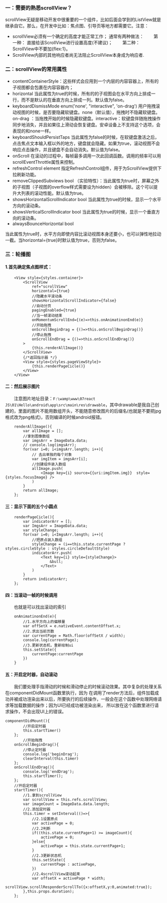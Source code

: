 ### 一：需要的熟悉scrollView？
scrollView无疑是移动开发中很重要的一个组件，比如后面会学到的ListView就是继承自它。那么，在开发中比如：焦点图、引导页等地方都需要它。注意：

- scrollView必须有一个确定的高度才能正常工作；
通常有两种做法：
&emsp;&emsp;第一种： 直接给该ScrollView进行设置高度(不建议)；
&emsp;&emsp;第二种： ScrollView中不要加{flex:1}。
- ScrollView内部的其他响应者尚无法阻止ScrollView本身成为响应者.
### 二：scrollView的常用属性

- contentContainerStyle：这些样式会应用到一个内层的内容容器上，所有的子视图都会包裹在内容容器内；
-  horizontal  当此属性为true的时候，所有的的子视图会在水平方向上排成一行，而不是默认的在垂直方向上排成一列。默认值为false。
- keyboardDismissMode enum('none', "interactive", 'on-drag') 
用户拖拽滚动视图的时候，是否要隐藏软键盘。none（默认值），拖拽时不隐藏软键盘。on-drag ：当拖拽开始的时候隐藏软键盘。interactive：软键盘伴随拖拽操作同步地消失，并且如果往上滑动会恢复键盘。安卓设备上不支持这个选项，会表现的和none一样。
- keyboardShouldPersistTaps 
当此属性为false的时候，在软键盘激活之后，点击焦点文本输入框以外的地方，键盘就会隐藏。如果为true，滚动视图不会响应点击操作，并且键盘不会自动消失。默认值为false。
- onScroll 在滚动的过程中，每帧最多调用一次此回调函数。调用的频率可以用scrollEventThrottle属性来控制。
- refreshControl element 
指定RefreshControl组件，用于为ScrollView提供下拉刷新功能。
- removeClippedSubviews bool 
（实验特性）：当此属性为true时，屏幕之外的子视图（子视图的overflow样式需要设为hidden）会被移除。这个可以提升大列表的滚动性能。默认值为true。
- showsHorizontalScrollIndicator bool 
当此属性为true的时候，显示一个水平方向的滚动条。
- showsVerticalScrollIndicator bool 
当此属性为true的时候，显示一个垂直方向的滚动条。
- alwaysBounceHorizontal bool 

当此属性为true时，水平方向即使内容比滚动视图本身还要小，也可以弹性地拉动一截。当horizontal={true}时默认值为true，否则为false。
### 三：轮播图
#### 1.首先确定焦点图样式：
```
    <View style={styles.container}>
        <ScrollView
            ref="scrollView"
            horizontal={true}
            //隐藏水平滚动条
            showsHorizontalScrollIndicator={false} 
            //自动分页
            pagingEnabled={true}
            //当一帧滚动结束
            onMomentumScrollEnd={(e)=>this.onAnimatinonEnd(e)}
            //开始拖拽 
            onScrollBeginDrag = {()=>this.onScrollBeginDrag()}
            //停止拖拽
            onScrollEndDrag = {()=>this.onScrollEndDrag()}
        > 
            {this.renderAllImage()}
        </ScrollView>  
        {/*返回指示器 */}
        <View style={styles.pageViewStyle}>
            {this.renderPageCicle()}
        </View>
    </View> 
```
#### 二：然后展示图片
&emsp;&emsp;注意图片地址目录：`F:\wamp\www\07react JS\01\Hello\android\app\src\main\res\drawable`，其中drawable是我自己创建的，里面的图片不能用数组开头，不能随意修改图片的后缀名(也就是不要把jpg格式改为png格式)，否则编译的时候android报错。
```
    renderAllImage(){
        var allImage = [];
        //拿到图像数组
        var imgsArr = ImageData.data; 
        // console.log(imgsArr);
        for(var i=0; i<imgsArr.length; i++){
            // 去出单独的每个对象
            var imgItem = imgsArr[i];
            //创建组件装入数组
            allImage.push(  
                <Image key={i} source={{uri:imgItem.img}}  style={styles.focusImage} />
            )
        }
        return allImage;
    };
```
#### 三：显示下面的五个小圆点
```
    renderPageCicle(){
        var indicatorArr = [];
        var ImgsArr = ImageData.data;
        var styleChange;
        for(var i=0; i<ImgsArr.length; i++){
            //把原点装入数组
            styleChange = (i==this.state.currentPage ? styles.circleStyle : styles.circleDefaultStyle)
            indicatorArr.push(
                <Text key={i} style={styleChange}>
                    &bull;
                </Text>
            )
        }
        return indicatorArr;
    };
```
#### 四：当滚动一帧的时候调用
&emsp;&emsp;也就是可以找出滚动的索引
```
    onAnimatinonEnd(e){
        //1.水平方向上的偏移量
        var offSetX = e.nativeEvent.contentOffset.x;
        //2.求出当前页数
        var currentPage = Math.floor(offSetX / width);
        console.log(currentPage);
        //3.更新状态机，重新绘制ui
        this.setState({
            currentPage:currentPage
        })
    }
```
#### 五：开启定时器，自动滚动
&emsp;&emsp;我们要处理手指滑动的时候和滑动停止的时候滚动效果。其中复杂的处理关系在componentDidMount函数里执行，因为 在调用了render方法后，组件加载成功并被成功渲染出来以后，所要执行的后续操作，一般会在这个函数中处理网络请求等加载数据的操作；因为UI已经成功被渲染出来， 所以放在这个函数里进行请求操作，不会出现UI上的错误。
```
componentDidMount(){
        //开启定时器
        this.startTimer()
    };
        //开始拖拽
    onScrollBeginDrag(){
        //停止定时器
        console.log('beginDrag');
        clearInterval(this.timer) 
    };
    onScrollEndDrag(){ 
        console.log('endDrag');
        this.startTimer();
    }; 
    //开启定时器
    startTimer(){
        //1.拿到scrollView 
        var scrollView = this.refs.scrollView;
        var imageCount = ImageData.data.length;
        //2.添加定时器
        this.timer = setInterval(()=>{
            //2.1设置原点
            var activePage = 0;
            //2.2判断
            if((this.state.currentPage+1) >= imageCount){
                activePage = 0;
            }else{
                activePage = this.state.currentPage+1;
            }
            //2.3更新状态机
            this.setState({ 
                currentPage : activePage,
            }) 
            //2.4scrollView滚动起来
            var offsetX = activePage * width;
            scrollView.scrollResponderScrollTo({x:offsetX,y:0,animated:true});
        },this.props.duration); 
    };
```